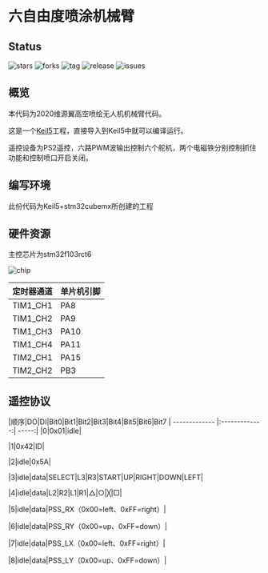 # 六自由度喷涂机械臂

## Status

![stars](https://img.shields.io/github/stars/uav-operation-system/Robotic_Arm_for_UAV.svg) ![forks](https://img.shields.io/github/forks/uav-operation-system/Robotic_Arm_for_UAV.svg) ![tag](https://img.shields.io/github/tag/uav-operation-system/Robotic_Arm_for_UAV.svg) ![release](https://img.shields.io/github/release/uav-operation-system/Robotic_Arm_for_UAV.svg) ![issues](https://img.shields.io/github/issues/uav-operation-system/Robotic_Arm_for_UAV.svg)

## 概览

本代码为2020维源翼高空喷绘无人机机械臂代码。

这是一个[Keil5](http://www.keil.com/)工程，直接导入到Keil5中就可以编译运行。

遥控设备为PS2遥控，六路PWM波输出控制六个舵机，两个电磁铁分别控制抓住功能和控制喷口开启关闭。

## 编写环境

此份代码为Keil5+stm32cubemx所创建的工程

## 硬件资源

主控芯片为stm32f103rct6

![chip](https://github.com/uav-operation-system/Drone_Master_PID/raw/master/chip.png)

|定时器通道|单片机引脚|
|-|-|
|TIM1_CH1|PA8|
|TIM1_CH2|PA9|
|TIM1_CH3|PA10|
|TIM1_CH4|PA11|
|TIM2_CH1|PA15|
|TIM2_CH2|PB3|
 
## 遥控协议

|顺序|DO|DI|Bit0|Bit1|Bit2|Bit3|Bit4|Bit5|Bit6|Bit7
| ------------- |:-------------:| -----:|
|0|0x01|idle|

|1|0x42|ID|  

|2|idle|0x5A|

|3|idle|data|SELECT|L3|R3|START|UP|RIGHT|DOWN|LEFT|

|4|idle|data|L2|R2|L1|R1|△|○|╳|□|

|5|idle|data|PSS_RX（0x00=left、0xFF=right）|

|6|idle|data|PSS_RY（0x00=up、0xFF=down）|

|7|idle|data|PSS_LX（0x00=left、0xFF=right）|

|8|idle|data|PSS_LY（0x00=up、0xFF=down）|
